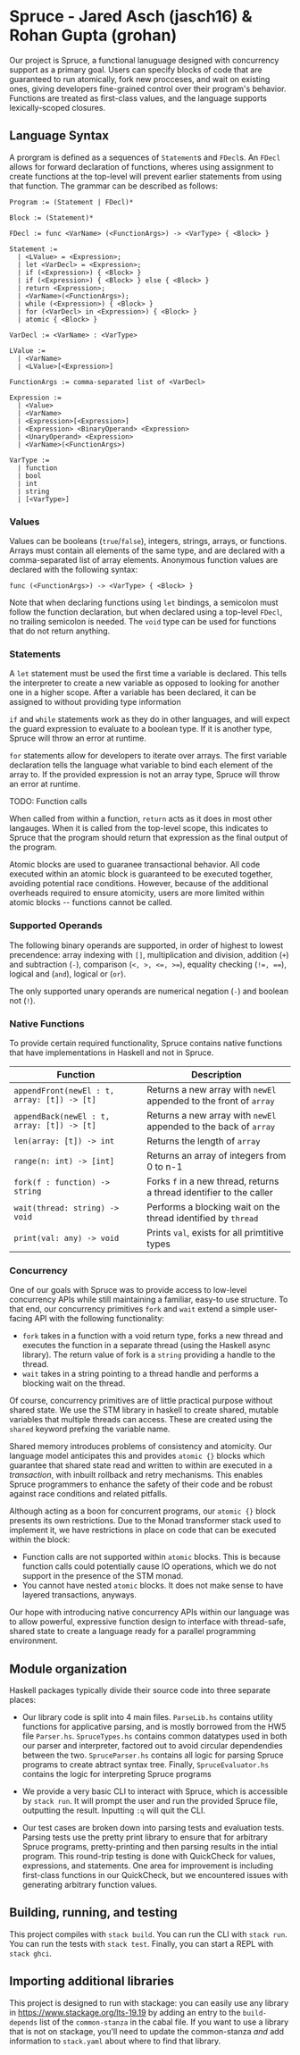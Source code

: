 # Spruce - Jared Asch (jasch16) & Rohan Gupta (grohan)
Our project is Spruce, a functional lanuguage designed with concurrency support as a primary goal. Users can specify blocks of code that are guaranteed to run atomically, fork new procceses, and wait on existing ones, giving developers fine-grained control over their program's behavior. Functions are treated as first-class values, and the language supports lexically-scoped closures. 

## Language Syntax
A prorgram is defined as a sequences of `Statement`s and `FDecl`s. An `FDecl` allows for forward declaration of functions, wheres using assignment to create functions at the top-level will prevent earlier statements from using that function. The grammar can be described as follows:

```
Program := (Statement | FDecl)*

Block := (Statement)*

FDecl := func <VarName> (<FunctionArgs>) -> <VarType> { <Block> }

Statement := 
  | <LValue> = <Expression>;
  | let <VarDecl> = <Expression>;
  | if (<Expression>) { <Block> } 
  | if (<Expression>) { <Block> } else { <Block> }
  | return <Expression>;
  | <VarName>(<FunctionArgs>);
  | while (<Expression>) { <Block> }
  | for (<VarDecl> in <Expression>) { <Block> }
  | atomic { <Block> }

VarDecl := <VarName> : <VarType>

LValue := 
  | <VarName>
  | <LValue>[<Expression>]

FunctionArgs := comma-separated list of <VarDecl>

Expression := 
  | <Value>
  | <VarName>
  | <Expression>[<Expression>]
  | <Expression> <BinaryOperand> <Expression>
  | <UnaryOperand> <Expression>
  | <VarName>(<FunctionArgs>)

VarType := 
  | function
  | bool
  | int
  | string
  | [<VarType>]
```

### Values
Values can be booleans (`true`/`false`), integers, strings, arrays, or functions. Arrays must contain all elements of the same type, and are declared with a comma-separated list of array elements. Anonymous function values are declared with the following syntax:

`func (<FunctionArgs>) -> <VarType> { <Block> }`

Note that when declaring functions using `let` bindings, a semicolon must follow the function declaration, but when declared using a top-level `FDecl`, no trailing semicolon is needed. The `void` type can be used for functions that do not return anything.

### Statements
A `let` statement must be used the first time a variable is declared. This tells the interpreter to create a new variable as opposed to looking for another one in a higher scope. After a variable has been declared, it can be assigned to without providing type information

`if` and `while` statements work as they do in other languages, and will expect the guard expression to evaluate to a boolean type. If it is another type, Spruce will throw an error at runtime.

`for` statements allow for developers to iterate over arrays. The first variable declaration tells the language what variable to bind each element of the array to. If the provided expression is not an array type, Spruce will throw an error at runtime.

TODO: Function calls

When called from within a function, `return` acts as it does in most other langauges. When it is called from the top-level scope, this indicates to Spruce that the program should return that expression as the final output of the program.

Atomic blocks are used to guaranee transactional behavior. All code executed within an atomic block is guaranteed to be executed together, avoiding potential race conditions. However, because of the additional overheads required to ensure atomicity, users are more limited within atomic blocks -- functions cannot be called.

### Supported Operands
The following binary operands are supported, in order of highest to lowest precendence: array indexing with `[]`, multiplication and division, addition (`+`) and subtraction (`-`), comparison (`<, >, <=, >=`), equality checking (`!=, ==`), logical and (`and`), logical or (`or`).

The only supported unary operands are numerical negation (`-`) and boolean not (`!`).

### Native Functions
To provide certain required functionality, Spruce contains native functions that have implementations in Haskell and not in Spruce.

| Function     | Description |
| ----------- | ----------- |
| `appendFront(newEl : t, array: [t]) -> [t]` | Returns a new array with `newEl` appended to the front of `array` |
| `appendBack(newEl : t, array: [t]) -> [t]` | Returns a new array with `newEl` appended to the back of `array` |
| `len(array: [t]) -> int` | Returns the length of `array` |
| `range(n: int) -> [int]` | Returns an array of integers from 0 to n-1 | 
| `fork(f : function) -> string` | Forks `f` in a new thread, returns a thread identifier to the caller |
| `wait(thread: string) -> void` | Performs a blocking wait on the thread identified by `thread` |
| `print(val: any) -> void` | Prints `val`, exists for all primtitive types | 

### Concurrency

One of our goals with Spruce was to provide access to low-level concurrency APIs while still maintaining a familiar, easy-to use structure. To that end, our concurrency primitives `fork` and `wait` extend a simple user-facing API with the following functionality:

 - `fork` takes in a function with a void return type, forks a new thread and executes the function in a separate thread (using the Haskell async library). The return value of fork is a `string` providing a handle to the thread.
 - `wait` takes in a string pointing to a thread handle and performs a blocking wait on the thread.
 
Of course, concurrency primitives are of little practical purpose without shared state. We use the STM library in haskell to create shared, mutable variables that multiple threads can access. These are created using the `shared` keyword prefxing the variable name.

Shared memory introduces problems of consistency and atomicity. Our language model anticipates this and provides `atomic {}` blocks which guarantee that shared state read and written to within are executed in a *transaction*, with inbuilt rollback and retry mechanisms. This enables Spruce programmers to 
enhance the safety of their code and be robust against race conditions and related pitfalls.

Although acting as a boon for concurrent programs, our `atomic {}` block presents its own restrictions. Due to the Monad transformer stack used to implement it, we have restrictions in place on code that can be executed within the block:

- Function calls are not supported within `atomic` blocks. This is because function calls could potentially cause IO operations, which we do not support in the presence of the STM monad.
- You cannot have nested `atomic` blocks. It does not make sense to have layered transactions, anyways.

Our hope with introducing native concurrency APIs within our language was to allow powerful, expressive function design to interface with thread-safe, shared state to create a language ready for a parallel programming environment.

## Module organization

Haskell packages typically divide their source code into three separate places:
  - Our library code is split into 4 main files. `ParseLib.hs` contains utility functions for applicative parsing, and is mostly borrowed from the HW5 file `Parser.hs`. `SpruceTypes.hs` contains common datatypes used in both our parser and interpreter, factored out to avoid circular dependendies between the two. `SpruceParser.hs` contains all logic for parsing Spruce programs to create abtract syntax tree. Finally, `SpruceEvaluator.hs` contains the logic for interpreting Spruce programs
  
  - We provide a very basic CLI to interact with Spruce, which is accessible by `stack run`. It will prompt the user and run the provided Spruce file, outputting the result. Inputting `:q` will quit the CLI.
  
  - Our test cases are broken down into parsing tests and evaluation tests. Parsing tests use the pretty print library to ensure that for arbitrary Spruce programs, pretty-printing and then parsing results in the intial program. This round-trip testing is done with QuickCheck for values, expressions, and statements. One area for improvement is including first-class functions in our QuickCheck, but we encountered issues with generating arbitrary function values.

## Building, running, and testing

This project compiles with `stack build`. You can run the CLI with `stack run`. You can run the tests with `stack test`. Finally, you can start a REPL with `stack ghci`.

## Importing additional libraries

This project is designed to run with stackage: you can easily use any library
in https://www.stackage.org/lts-19.19 by adding an entry to the
`build-depends` list of the `common-stanza` in the cabal file. If you want to
use a library that is not on stackage, you'll need to update the common-stanza
*and* add information to `stack.yaml` about where to find that library.
